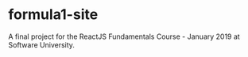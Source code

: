 # formula1-site
A final project for the ReactJS Fundamentals Course - January 2019 at Software University.
